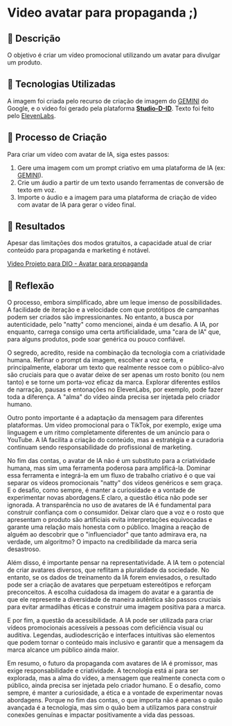 # Video avatar para propaganda ;)

## 📒 Descrição
O objetivo é criar um vídeo promocional utilizando um avatar para divulgar um produto.

## 🤖 Tecnologias Utilizadas
A imagem foi criada pelo recurso de criação de imagem do [GEMINI](https://gemini.google.com) do Google, e o video foi gerado pela plataforma **[Studio-D-ID](https://www.d-id.com)**. Texto foi feito pelo [ElevenLabs](https://elevenlabs.io/).

## 🧐 Processo de Criação
Para criar um vídeo com avatar de IA, siga estes passos: 
1. Gere uma imagem com um prompt criativo em uma plataforma de IA (ex: [GEMINI](https://gemini.google.com)). 
2. Crie um áudio a partir de um texto usando ferramentas de conversão de texto em voz. 
3. Importe o áudio e a imagem para uma plataforma de criação de vídeo com avatar de IA para gerar o vídeo final.

## 🚀 Resultados
Apesar das limitações dos modos gratuitos, a capacidade atual de criar conteúdo para propaganda e marketing é notável.

[Video Projeto para DIO - Avatar para propaganda](https://studio.d-id.com/share?id=d31d53c98aef5aea8f36da1fa48e039f&utm_source=copy)

## 💭 Reflexão 
O processo, embora simplificado, abre um leque imenso de possibilidades. A facilidade de iteração e a velocidade com que protótipos de campanhas podem ser criados são impressionantes. No entanto, a busca por autenticidade, pelo "natty" como mencionei, ainda é um desafio. A IA, por enquanto, carrega consigo uma certa artificialidade, uma "cara de IA" que, para alguns produtos, pode soar genérica ou pouco confiável.

O segredo, acredito, reside na combinação da tecnologia com a criatividade humana. Refinar o prompt da imagem, escolher a voz certa, e principalmente, elaborar um texto que realmente ressoe com o público-alvo são cruciais para que o avatar deixe de ser apenas um rosto bonito (ou nem tanto) e se torne um porta-voz eficaz da marca. Explorar diferentes estilos de narração, pausas e entonações no ElevenLabs, por exemplo, pode fazer toda a diferença. A "alma" do vídeo ainda precisa ser injetada pelo criador humano.

Outro ponto importante é a adaptação da mensagem para diferentes plataformas. Um vídeo promocional para o TikTok, por exemplo, exige uma linguagem e um ritmo completamente diferentes de um anúncio para o YouTube. A IA facilita a criação do conteúdo, mas a estratégia e a curadoria continuam sendo responsabilidade do profissional de marketing.

No fim das contas, o avatar de IA não é um substituto para a criatividade humana, mas sim uma ferramenta poderosa para amplificá-la. Dominar essa ferramenta e integrá-la em um fluxo de trabalho criativo é o que vai separar os vídeos promocionais "natty" dos vídeos genéricos e sem graça. E o desafio, como sempre, é manter a curiosidade e a vontade de experimentar novas abordagens.E claro, a questão ética não pode ser ignorada. A transparência no uso de avatares de IA é fundamental para construir confiança com o consumidor. Deixar claro que a voz e o rosto que apresentam o produto são artificiais evita interpretações equivocadas e garante uma relação mais honesta com o público. Imagina a reação de alguém ao descobrir que o "influenciador" que tanto admirava era, na verdade, um algoritmo? O impacto na credibilidade da marca seria desastroso.

Além disso, é importante pensar na representatividade. A IA tem o potencial de criar avatares diversos, que reflitam a pluralidade da sociedade. No entanto, se os dados de treinamento da IA forem enviesados, o resultado pode ser a criação de avatares que perpetuam estereótipos e reforçam preconceitos. A escolha cuidadosa da imagem do avatar e a garantia de que ele represente a diversidade de maneira autêntica são passos cruciais para evitar armadilhas éticas e construir uma imagem positiva para a marca.

E por fim, a questão da acessibilidade. A IA pode ser utilizada para criar vídeos promocionais acessíveis a pessoas com deficiência visual ou auditiva. Legendas, audiodescrição e interfaces intuitivas são elementos que podem tornar o conteúdo mais inclusivo e garantir que a mensagem da marca alcance um público ainda maior.

Em resumo, o futuro da propaganda com avatares de IA é promissor, mas exige responsabilidade e criatividade. A tecnologia está aí para ser explorada, mas a alma do vídeo, a mensagem que realmente conecta com o público, ainda precisa ser injetada pelo criador humano. E o desafio, como sempre, é manter a curiosidade, a ética e a vontade de experimentar novas abordagens. Porque no fim das contas, o que importa não é apenas o quão avançada é a tecnologia, mas sim o quão bem a utilizamos para construir conexões genuínas e impactar positivamente a vida das pessoas.
